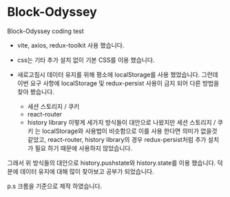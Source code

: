# Block-Odyssey
Block-Odyssey coding test

- vite, axios, redux-toolkit 사용 했습니다.
- css는 기타 추가 설치 없이 기본 CSS를 이용 했습니다. 

- 새로고침시 데이터 유지를 위해 평소에 localStorage를 사용 했었습니다. 
그런데 이번 요구 사항에 localStorage 및 redux-persist 사용이 금지 되어 다른 방법을 찾아 봤습니다.
  - 세션 스토리지 / 쿠키
  - react-router 
  - history library 
이렇게 세가지 방식들이 대안으로 나왔지만 세션 스토리지 / 쿠키 는 localStorage와 사용법이 비슷함으로 이를 사용 한다면 의미가 없을것 같았고, 
react-router, history library의 경우 redux-persist처럼 추가 설치가 필요 하기 때문에 사용하지 않았습니다. 

 그래서 위 방식들의 대안으로 history.pushstate와 history.state를 이용 했습니다. 
 덕분에 데이터 유지에 대해 많이 찾아보고 공부가 되었습니다. 


p.s 크롬을 기준으로 제작 하였습니다.
